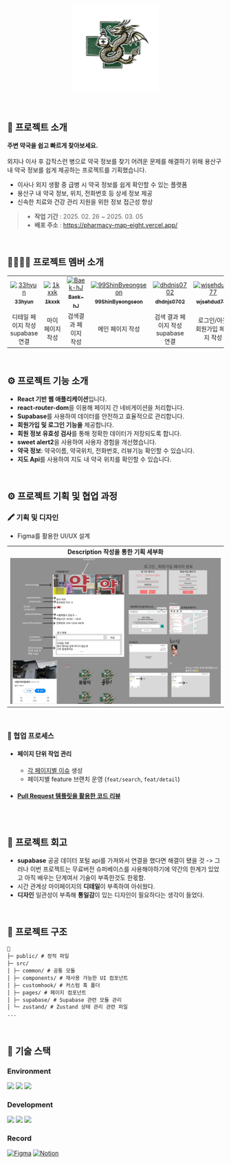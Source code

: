 <div align="center">
  <img width="200" height="200" alt="프로젝트 로고" src="./public/logo.png" />
</div>

<br>
<br>

## 💬 프로젝트 소개

**주변 약국을 쉽고 빠르게 찾아보세요.**
<br><br>
외지나 이사 후 갑작스런 병으로 약국 정보를 찾기 어려운 문제를 해결하기 위해 용산구 내 약국 정보를 쉽게 제공하는 프로젝트를 기획했습니다.

- 이사나 외지 생활 중 급병 시 약국 정보를 쉽게 확인할 수 있는 플랫폼
- 용산구 내 약국 정보, 위치, 전화번호 등 상세 정보 제공
- 신속한 치료와 건강 관리 지원을 위한 정보 접근성 향상

> - **작업 기간** : 2025. 02. 26 ~ 2025. 03. 05
> - **배포 주소** : https://pharmacy-map-eight.vercel.app/
<br />

## 👩‍👩‍👧‍👧 프로젝트 멤버 소개

<table>
  <tbody>
    <tr>
      <td align="center">
        <a href="https://github.com/33hyun">
        <img src="https://github.com/33hyun.png" width="80" alt="33hyun"/>
        <br />
        <sub><b>33hyun</b></sub>
        </a>
        <br />
      </td>
      <td align="center">
        <a href="https://github.com/1kxxk">
        <img src="https://github.com/1kxxk.png" width="80" alt="1kxxk"/>
        <br />
        <sub><b>1kxxk</b></sub>
        </a>
        <br />
      </td>
      <td align="center">
        <a href="https://github.com/Baek-hJ">
        <img src="https://github.com/Baek-hJ.png" width="80" alt="Baek-hJ"/>
        <br />
        <sub><b>Baek-hJ</b></sub>
        </a>
        <br />
      </td>
      <td align="center">
        <a href="https://github.com/99ShinByeongseon">
        <img src="https://github.com/99ShinByeongseon.png" width="80" alt="99ShinByeongseon"/>
        <br />
        <sub><b>99ShinByeongseon</b></sub>
        </a>
        <br />
      </td>
      <td align="center">
        <a href="https://github.com/dhdnjs0702">
        <img src="https://github.com/dhdnjs0702.png" width="80" alt="dhdnjs0702"/>
        <br />
        <sub><b>dhdnjs0702</b></sub>
        </a>
        <br />
      </td>
      <td align="center">
        <a href="https://github.com/wjsehdud777">
        <img src="https://github.com/wjsehdud777.png" width="80" alt="wjsehdud777"/>
        <br />
        <sub><b>wjsehdud777</b></sub>
        </a>
        <br />
      </td>   
    </tr>
    <tr>
      <td width="200px" align="center">
        디테일 페이지 작성
        <br>supabase 연결
      </td>
      <td width="200px" align="center">
        마이 페이지 작성
      </td>
      <td width="200px" align="center">
        검색결과 페이지 작성
      </td>
      <td width="200px" align="center">
      메인 페이지 작성
      </td>
      <td width="200px" align="center">
      검색 결과 페이지 작성
        <br>supabase 연결
      </td>
        <td width="200px" align="center">
      로그인/아웃 
        <br>회원가입 페이지 작성
      </td>
    </tr>
  </tbody>
</table>

<br />

## ⚙ 프로젝트 기능 소개

- **React 기반 웹 애플리케이션**입니다.
- **react-router-dom**을 이용해 페이지 간 네비게이션을 처리합니다.
- **Supabase**를 사용하여 데이터를 안전하고 효율적으로 관리합니다.
- **회원가입 및 로그인 기능을** 제공합니다.
- **회원 정보 유효성 검사**를 통해 정확한 데이터가 저장되도록 합니다.
- **sweet alert2**을 사용하여 사용자 경험을 개선했습니다.
- **약국 정보**: 약국이름, 약국위치, 전화번호, 리뷰기능 확인할 수 있습니다.
- **지도 Api**를 사용하여 지도 내 약국 위치를 확인할 수 있습니다.

<br>

## ⚙ 프로젝트 기획 및 협업 과정

### 🖍 기획 및 디자인

- Figma를 활용한 UI/UX 설계
<table>
  <tbody>
    <tr>
      <td align="center">
        <b>Description 작성을 통한 기획 세부화</b>
      </td>
    </tr>
    <tr>
      </td>
      <td width="900" align="center">
        <img src="./src/assets/figma.JPG" />
      </td>     
    </tr>
  </tbody>
</table>
<br>

### 🔗 협업 프로세스

- #### 페이지 단위 작업 관리
  - [각 페이지별 이슈](https://github.com/dhdnjs0702/Pharmacy_Map/issues) 생성
  - 페이지별 feature 브랜치 운영 (`feat/search`, `feat/detail`)
- #### [Pull Request 템플릿을 활용한 코드 리뷰](https://github.com/dhdnjs0702/Pharmacy_Map/pull/1)

<br><br>

## 📖 프로젝트 회고

- **supabase** 공공 데이터 포털 api를 가져와서 연결을 했다면 해결이 됐을 것 -> 그러나 이번 프로젝트는 무료버전 슈퍼베이스를 사용해야하기에 약간의 한계가 있었고 아직 배우는 단계여서 기술이 부족한것도 한몫함.
- 시간 관계상 마이페이지의 **디테일**이 부족하여 아쉬웠다.
- **디자인** 일관성이 부족해 **통일감**이 있는 디자인이 필요하다는 생각이 들었다.


<br />

## 📁 프로젝트 구조

```markdown
📁
├─ public/ # 정적 파일
├─ src/
│ ├─ common/ # 공통 모듈
│ ├─ components/ # 재사용 가능한 UI 컴포넌트
│ ├─ customhook/ # 커스텀 훅 폴더
│ ├─ pages/ # 페이지 컴포넌트
│ ├─ supabase/ # Supabase 관련 모듈 관리
│ └─ zustand/ # Zustand 상태 관리 관련 파일
...
```

<br />

## 🧶 기술 스택

<div align="left">

### Environment

<img src="https://img.shields.io/badge/Visual_Studio_Code-007ACC?style=for-the-badge&logo=https://upload.wikimedia.org/wikipedia/commons/a/a7/Visual_Studio_Code_1.35_icon.svg&logoColor=white" />
<img src="https://img.shields.io/badge/Git-F05032?style=for-the-badge&logo=git&logoColor=white" />
<img src="https://img.shields.io/badge/GitHub-181717?style=for-the-badge&logo=github&logoColor=white" />
<br>

### Development

<img src="https://img.shields.io/badge/React-61DAFB?style=for-the-badge&logo=React&logoColor=black"/>
<img src="https://img.shields.io/badge/JavaScript-F7DF1E?style=for-the-badge&logo=JavaScript&logoColor=white"/>
<img src="https://img.shields.io/badge/supabase-3FCF8E?style=for-the-badge&amp;logo=supabase&amp;logoColor=white">

### Record

<a href="https://www.figma.com/design/SnKoaJ8xQiLnqNhDQUaJEx/%EA%B0%90Chill%EB%A7%9B-%EB%B0%B1%EA%B3%BC?node-id=0-1&t=zT9Fy8RWzbVdfSol-1" target="blank"><img src="https://img.shields.io/badge/Figma-F24E1E?style=for-the-badge&logo=figma&logoColor=white" alt="Figma" /></a>
<a href="https://www.notion.so/teamsparta/7-_chill-b92286d960044bd3923b6107df8497da" target="blank"><img src="https://img.shields.io/badge/Notion-000000?style=for-the-badge&logo=notion&logoColor=white" alt="Notion" /></a>

<br>